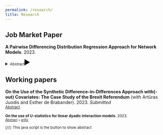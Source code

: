 ```yaml
---
permalink: /research/
title: Research
---
```


## Job Market Paper

**A Pairwise Differencing Distribution Regression Approach for Network Models**. 2023.
<details>
  <summary><small>
    Abstract<div class="triangle"></div></small>
  </summary>
  <small>This paper proposes a novel estimation method for distribution regressions in a network setting, considering the effects of covariates on the entire outcome distribution rather than just on the mean. I adopt a semiparametric approach, taking into account two-way unit-specific effects that are treated as fixed parameters to be estimated. Thus, I extend the standard distribution regression approach to a network setting by estimating multiple binary choice models with twoway fixed effects for different thresholds of the distribution. Instead of using bias-correction methods to address the incidental parameter problem, as previously proposed in the literature, I propose to employ a conditional maximum-likelihood approach (Charbonneau (2017), Jochmans (2018)) that differentiates out the unit-specific effects. This method yields consistent point estimates that converge at a parametric rate and remain asymptotically unbiased in the tails of the outcome distribution, where the underlying network can be seen as sparse. Monte Carlo simulations validate these findings for both single cut-offs and the overall outcome distribution. The empirical application focuses on gravity equations for bilateral trade, demonstrating the effectiveness of the proposed approach in cases where the outcome variable is bounded below at zero.</small>
</details>

## Working papers

**On the Use of the Synthetic Difference-in-Differences Approach with(-out) Covariates: The Case Study of the Brexit Referendum** (with Artūras Juodis and Esther de Brabander). 2023. *Submitted*\
<small><a href="#/" onclick="visib('brexit')">Abstract</a>
<div id="brexit" style="display: none; text-align: justify; line-height: 1.1; margin: -1em 0em 1em 0em" ><small>
The Synthetic Control (SC) method has been a popular and dominant method to evaluate treatment and intervention effects in the last two decades. The method is powerful yet very intuitive to use both for empirical researchers and policy experts, but is not without shortcomings. As a response to this, the new Demeaned SC (DSC) and Synthetic Differencein-differences (SDID) approaches were introduced in the literature. In this paper, we evaluate the relative benefits of using DSC and SDID using in-sample placebo analysis on the real data on the Brexit referendum, as well as an extensive Monte Carlo study. Overall, using the SDID methodology, we find that the estimated effect of the Brexit referendum on UK GDP at the end of 2018 and 2019 is higher than previously documented in the literature.
</small></div>

**On the use of U-statistics for linear dyadic interaction models**. 2023.\
<small><a href="#/" onclick="visib('dyadic')">Abstract</a> &bull; [arXiv](https://arxiv.org/abs/2309.02089)</small>
<div id="dyadic" style="display: none; text-align: justify; line-height: 1.1; margin: -1em 0em 1em 0em" ><small>
Even though dyadic regressions are widely used in empirical applications, the (asymptotic) properties of estimation methods only began to be studied recently in the literature. This paper aims to provide in a step-by-step manner how U-statistics tools can be applied to obtain the asymptotic properties of pairwise differences estimators for a two-way fixed effects model of dyadic interactions. More specifically, we first propose an estimator for the model that relies on pairwise differencing such that the fixed effects are differenced out. As a result, the summands of the influence function will not be independent anymore, showing dependence on the individual level and translating to the fact that the usual law of large numbers and central limit theorems do not straightforwardly apply. To overcome such obstacles, we show how to generalize tools of U-statistics for single-index variables to the double-indices context of dyadic datasets. A key result is that there can be different ways of defining the Hajek projection for a directed dyadic structure, which will lead to distinct, but equivalent, consistent estimators for the asymptotic variances. The results presented in this paper are easily extended to non-linear models.
</small></div>


[//]: This java script is the button to show abstract
<script>
  function visib(id) {
    var x = document.getElementById(id);
    var triangle = x.previousElementSibling.firstElementChild;

    if (x.style.display === "block") {
      x.style.display = "none";
      triangle.style.transform = "rotate(0deg)";  /* Rotate back to 0 degrees */
    } else {
      x.style.display = "block";
      triangle.style.transform = "rotate(90deg)";  /* Rotate to 90 degrees */
    }
  }
</script>

<style>
  .triangle {
    width: 0;
    height: 0;
    border-top: 10px solid transparent;  /* Change to border-top */
    border-bottom: 10px solid transparent;  /* Change to border-bottom */
    border-left: 17px solid black;  /* Change to border-left */
    display: inline-block;
    margin-right: 10px;
    transition: transform 0.3s ease;
  }
  details[open] .triangle {
    transform: rotate(90deg);
  }
</style>

